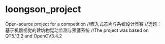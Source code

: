 # loongson_project
Open-source project for a competition
//嵌入式芯片与系统设计竞赛
//选题：基于机器视觉的建筑物晃动监测与预警系统
//The project was based on QT5.13.2 and OpenCV3.4.2
